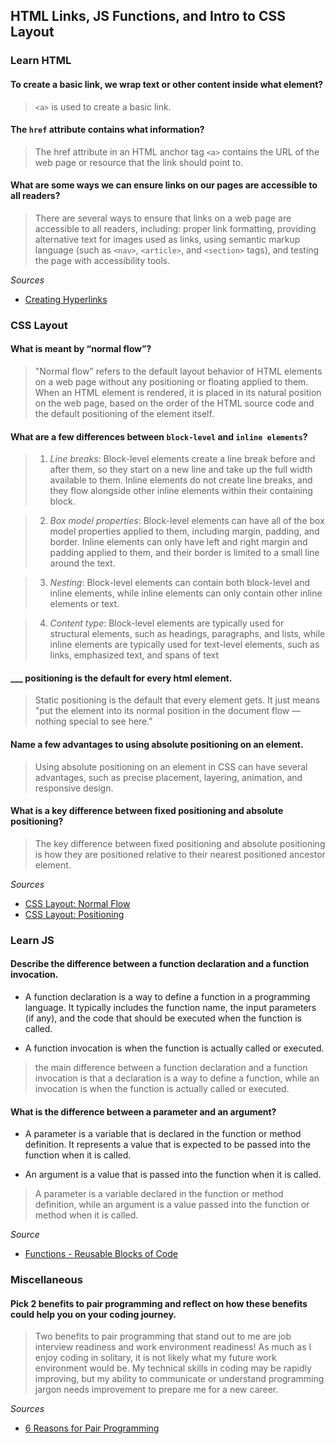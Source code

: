 ## HTML Links, JS Functions, and Intro to CSS Layout

### Learn HTML

#### To create a basic link, we wrap text or other content inside what element?
> `<a>` is used to create a basic link.

####  The `href` attribute contains what information?
> The href attribute in an HTML anchor tag `<a>` contains the URL of the web page or resource that the link should point to.

#### What are some ways we can ensure links on our pages are accessible to all readers?
> There are several ways to ensure that links on a web page are accessible to all readers, including: proper link formatting, providing alternative text for images used as links, using semantic markup language (such as `<nav>`, `<article>`, and `<section>` tags), and testing the page with accessibility tools.

*Sources*

- [Creating Hyperlinks](https://developer.mozilla.org/en-US/docs/Learn/HTML/Introduction_to_HTML/Creating_hyperlinks)

### CSS Layout

#### What is meant by “normal flow”?
> "Normal flow" refers to the default layout behavior of HTML elements on a web page without any positioning or floating applied to them. When an HTML element is rendered, it is placed in its natural position on the web page, based on the order of the HTML source code and the default positioning of the element itself.

#### What are a few differences between `block-level` and `inline elements`?
> 1. *Line breaks*: Block-level elements create a line break before and after them, so they start on a new line and take up the full width available to them. Inline elements do not create line breaks, and they flow alongside other inline elements within their containing block.

> 2. *Box model properties*: Block-level elements can have all of the box model properties applied to them, including margin, padding, and border. Inline elements can only have left and right margin and padding applied to them, and their border is limited to a small line around the text.

> 3. *Nesting*: Block-level elements can contain both block-level and inline elements, while inline elements can only contain other inline elements or text.

> 4. *Content type*: Block-level elements are typically used for structural elements, such as headings, paragraphs, and lists, while inline elements are typically used for text-level elements, such as links, emphasized text, and spans of text

#### ___ positioning is the default for every html element.
> Static positioning is the default that every element gets. It just means "put the element into its normal position in the document flow — nothing special to see here."

#### Name a few advantages to using absolute positioning on an element.
> Using absolute positioning on an element in CSS can have several advantages, such as precise placement, layering, animation, and responsive design.

#### What is a key difference between fixed positioning and absolute positioning?
> The key difference between fixed positioning and absolute positioning is how they are positioned relative to their nearest positioned ancestor element.

*Sources*

- [CSS Layout: Normal Flow](https://developer.mozilla.org/en-US/docs/Learn/CSS/CSS_layout/Normal_Flow)
- [CSS Layout: Positioning](https://developer.mozilla.org/en-US/docs/Learn/CSS/CSS_layout/Positioning)

### Learn JS
#### Describe the difference between a function declaration and a function invocation.
- A function declaration is a way to define a function in a programming language. It typically includes the function name, the input parameters (if any), and the code that should be executed when the function is called.

- A function invocation is when the function is actually called or executed. 

> the main difference between a function declaration and a function invocation is that a declaration is a way to define a function, while an invocation is when the function is actually called or executed. 

#### What is the difference between a parameter and an argument?

- A parameter is a variable that is declared in the function or method definition. It represents a value that is expected to be passed into the function when it is called.

- An argument is a value that is passed into the function when it is called.

 > A parameter is a variable declared in the function or method definition, while an argument is a value passed into the function or method when it is called.

*Source*

- [Functions - Reusable Blocks of Code](https://developer.mozilla.org/en-US/docs/Learn/JavaScript/Building_blocks/Functions)

### Miscellaneous

#### Pick 2 benefits to pair programming and reflect on how these benefits could help you on your coding journey.

> Two benefits to pair programming that stand out to me are job interview readiness and work environment readiness! As much as I enjoy coding in solitary, it is not likely what my future work environment would be. My technical skills in coding may be rapidly improving, but my ability to communicate or understand programming jargon needs improvement to prepare me for a new career.

*Sources*
- [6 Reasons for Pair Programming](https://www.codefellows.org/blog/6-reasons-for-pair-programming/)
